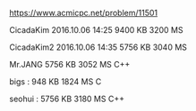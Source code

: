 https://www.acmicpc.net/problem/11501

CicadaKim 2016.10.06 14:25 9400 KB 3200 MS

CicadaKim2 2016.10.06 14:35 5756 KB	3040 MS

Mr.JANG 5756 KB	3052 MS	C++ 

bigs : 948 KB	1824 MS	C 

seohui : 5756 KB    3180 MS C++
